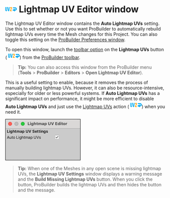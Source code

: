 # ![Lightmap UVs icon](images/icons/Object_LightmapUVs.png) Lightmap UV Editor window

The Lightmap UV Editor window contains the __Auto Lightmap UVs__ setting. Use this to set whether or not you want ProBuilder to automatically rebuild lightmap UVs every time the Mesh changes for this Project. You can also toggle this setting on the [ProBuilder Preferences window](preferences.md#autouvs).

To open this window, launch the [toolbar option](toolbar.md#pb_options) on the **Lightmap UVs** button ( ![Generate Lightmaps icon](images/icons/Object_LightmapUVs.png)) from the [ProBuilder toolbar](toolbar.md).

> **Tip:** You can also access this window from the ProBuilder menu (**Tools** > **ProBuilder** > **Editors** > **Open Lightmap UV Editor**).

This is a useful setting to enable, because it removes the process of manually building lightmap UVs. However, it can also be resource-intensive, especially for older or less powerful systems. If __Auto Lightmap UVs__ has a significant impact on performance, it might be more efficient to disable __Auto Lightmap UVs__ and just use the [Lightmap UVs](Object_LightmapUVs.md) action ( ![Generate Lightmaps icon](images/icons/Object_LightmapUVs.png)) when you need it.

![The Lightmap UV Editor window](images/lightmap-uv.png)

> **Tip:** When one of the Meshes in any open scene is missing lightmap UVs, the **Lightmap UV Settings** window displays a warning message and the **Build Missing Lightmap UVs** button. When you click the button, ProBuilder builds the lightmap UVs and then hides the button and the message.
